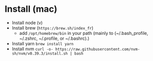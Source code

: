 # Install (mac)

- Install node (v)
- Install brew (`https://brew.sh/index_fr`)
  - add `/opt/homebrew/bin` in your path (mainly to (~/.bash_profile, ~/.zshrc, ~/.profile, or ~/.bashrc).)
- Install yarn `brew install yarn`
- Install nvm `curl -o- https://raw.githubusercontent.com/nvm-sh/nvm/v0.39.3/install.sh | bash`
